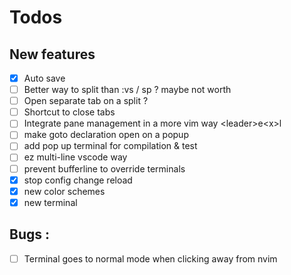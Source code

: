 # Todos

## New features
- [x] Auto save
- [ ] Better way to split than :vs / sp ? maybe not worth
- [ ] Open separate tab on a split ? 
- [ ] Shortcut to close tabs
- [ ] Integrate pane management in a more vim way \<leader\>e\<x\>l
- [ ] make goto declaration open on a popup
- [ ] add pop up terminal for compilation & test
- [ ] ez multi-line vscode way
- [ ] prevent bufferline to override terminals
- [x] stop config change reload
- [x] new color schemes
- [x] new terminal

## Bugs :

- [ ] Terminal goes to normal mode when clicking away from nvim

